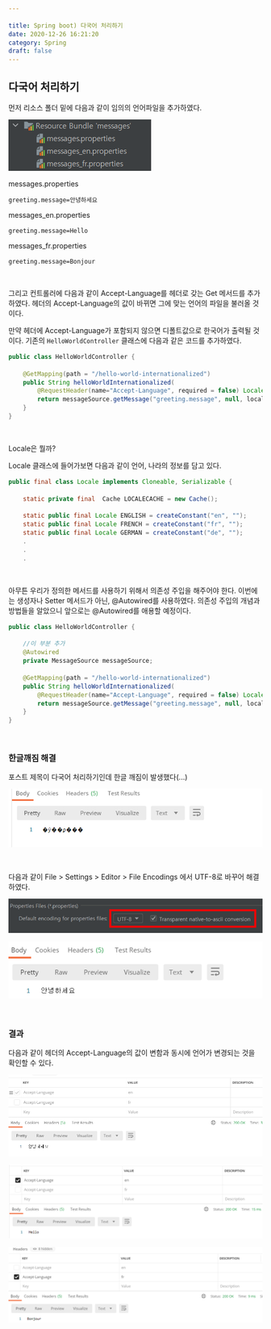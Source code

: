 ```yaml
---

title: Spring boot) 다국어 처리하기
date: 2020-12-26 16:21:20
category: Spring
draft: false
---
```




## 다국어 처리하기



먼저 리소스 폴더 밑에 다음과 같이 임의의 언어파일을 추가하였다.

![image-20201227184243004](SpringBoot9-multiLanguage.assets/image-20201227184243004.png)

messages.properties

```
greeting.message=안녕하세요
```

messages_en.properties

```
greeting.message=Hello
```

messages_fr.properties

```
greeting.message=Bonjour
```

<br/>

그리고 컨트롤러에 다음과 같이 Accept-Language를 헤더로 갖는 Get 메서드를 추가하였다. 헤더의 Accept-Language의 값이 바뀌면 그에 맞는 언어의 파일을 불러올 것이다.

만약 헤더에 Accept-Language가 포함되지 않으면 디폴트값으로 한국어가 출력될 것이다. 기존의 `HelloWorldController` 클래스에 다음과 같은 코드를 추가하였다.

```java
public class HelloWorldController {

    @GetMapping(path = "/hello-world-internationalized")
    public String helloWorldInternationalized(
        @RequestHeader(name="Accept-Language", required = false) Locale locale){
        return messageSource.getMessage("greeting.message", null, locale);
    }
}
```

<br/>

Locale은 뭘까?

Locale 클래스에 들어가보면 다음과 같이 언어, 나라의 정보를 담고 있다.

```java
public final class Locale implements Cloneable, Serializable {

    static private final  Cache LOCALECACHE = new Cache();

    static public final Locale ENGLISH = createConstant("en", "");
    static public final Locale FRENCH = createConstant("fr", "");
    static public final Locale GERMAN = createConstant("de", "");
    .
    .
    .
```

<br/>

아무튼 우리가 정의한 메서드를 사용하기 위해서 의존성 주입을 해주어야 한다. 이번에는 생성자나 Setter 메서드가 아닌, @Autowired를 사용하였다. 의존성 주입의 개념과 방법들을 알았으니 앞으로는 @Autowired를 애용할 예정이다.

```java
public class HelloWorldController {

    //이 부분 추가
    @Autowired
    private MessageSource messageSource;

    @GetMapping(path = "/hello-world-internationalized")
    public String helloWorldInternationalized(
        @RequestHeader(name="Accept-Language", required = false) Locale locale){
        return messageSource.getMessage("greeting.message", null, locale);
    }
}
```

<br/>

### 한글깨짐 해결

포스트 제목이 다국어 처리하기인데 한글 깨짐이 발생했다(...)

![image-20201227162049362](SpringBoot9-multiLanguage.assets/image-20201227162049362.png)

<br/>

다음과 같이 File > Settings > Editor > File Encodings 에서 UTF-8로 바꾸어 해결하였다.

![image-20201227161738549](SpringBoot9-multiLanguage.assets/image-20201227161738549.png)

![image-20201227162123587](SpringBoot9-multiLanguage.assets/image-20201227162123587.png)

<br/>

### 결과

다음과 같이 헤더의 Accept-Language의 값이 변함과 동시에 언어가 변경되는 것을 확인할 수 있다. 

![image-20201227165217990](SpringBoot9-multiLanguage.assets/image-20201227165217990.png)

![image-20201227165230067](SpringBoot9-multiLanguage.assets/image-20201227165230067.png)

![image-20201227165247025](SpringBoot9-multiLanguage.assets/image-20201227165247025.png)